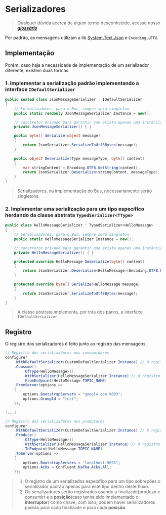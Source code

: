 # Serializadores

> Qualquer dúvida acerca de algum termo desconhecido, acesse nosso [**_glossário_**](glossario.md)

Por padrão, as mensagens utilizam a lib [System.Text.Json](https://docs.microsoft.com/pt-br/dotnet/api/system.text.json?view=net-5.0) e `Encoding.UTF8`.

## Implementação

Porém, caso haja a necessidade de implementação de um serializador diferente, existem duas formas:

### 1. Implementar a serialização padrão implementando a interface `IDefaultSerializer`

```csharp
public sealed class JsonMessageSerializer : IDefaultSerializer
{
    // Serializadores, para o Bus, sempre será singleton
    public static readonly JsonMessageSerializer Instance = new();

    // construtor privado para garantir que exista apenas uma instáncia deste serializador
    private JsonMessageSerializer() { }

    public byte[] Serialize(object message)
    {
        return JsonSerializer.SerializeToUtf8Bytes(message);
    }

    public object Deserialize(Type messageType, byte[] content)
    {
        var stringContent = Encoding.UTF8.GetString(content);
        return JsonSerializer.Deserialize(stringContent, messageType);
    }
}
```

> Serializadores, na implementação do Bus, necessariamente serão singletons.

### 2. Implementar uma serialização para um tipo específico herdando da classe abstrata `TypedSerializer<TType>`

```csharp
public class HelloMessageSerializer : TypedSerializer<HelloMessage>
{
    // Serializadores, para o Bus, sempre será singleton
    public static HelloMessageSerializer Instance = new();

    // construtor privado para garantir que exista apenas uma instáncia deste serializador
    private HelloMessageSerializer() { }

    protected override HelloMessage Deserialize(byte[] content)
    {
        return JsonSerializer.Deserialize<HelloMessage>(Encoding.UTF8.GetString(content));
    }

    protected override byte[] Serialize(HelloMessage message)
    {
        return JsonSerializer.SerializeToUtf8Bytes(message);
    }
}
```

> A classe abstrata implementa, por trás dos panos, a interface `IDefaultSerializer`

## Registro

O registro dos serializadores é feito junto ao registro das mensagens.

```csharp
// Registro dos serializadores nos consumidores
configurer
    .WithDefaultSerializer(CustomDefaultSerializer.Instance) // O registro de um serializador padrão
    .Consume()
        .OfType<HelloMessage>()
        .WithSerializer(HelloMessageSerializer.Instance) // O registro de um serializador para um tipo específico
        .FromEndpoint(HelloMessage.TOPIC_NAME)
    .FromServer(options =>
    {
        options.BootstrapServers = "google.com:9093";
        options.GroupId = "test";
    });

[...]

// Registro dos serializadores nos produtores
configurer
    .WithDefaultSerializer(CustomDefaultSerializer.Instance) // O registro de um serializador padrão
    .Produce()
        .OfType<HelloMessage>()
        .WithSerializer(HelloMessageSerializer.Instance) // O registro de um serializador para um tipo específico
        .ToEndpoint(HelloMessage.TOPIC_NAME)
    .ToServer(options =>
    {
        options.BootstrapServers = "localhost:9093";
        options.Acks = Confluent.Kafka.Acks.All;
    });
```

> 1. O registro de um serializados específico para um tipo sobrepões o serializador padrão apenas para este tipo dentro deste fluxo.
> 2. Os serializadores serão registrados usando a finalizade(produzir e consumir) e a __**posição**__(caso tenha sido implementado o __**interruptor**__) como chave, com isso, podem haver serializadores padrão para cada finalizade e para cada __**posição**__.
